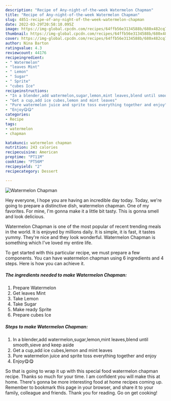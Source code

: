 ```yaml
---
description: "Recipe of Any-night-of-the-week Watermelon Chapman"
title: "Recipe of Any-night-of-the-week Watermelon Chapman"
slug: 4851-recipe-of-any-night-of-the-week-watermelon-chapman
date: 2022-03-29T20:58:10.095Z
image: https://img-global.cpcdn.com/recipes/64ffb56e3134588b/680x482cq70/watermelon-chapman-recipe-main-photo.jpg
thumbnail: https://img-global.cpcdn.com/recipes/64ffb56e3134588b/680x482cq70/watermelon-chapman-recipe-main-photo.jpg
cover: https://img-global.cpcdn.com/recipes/64ffb56e3134588b/680x482cq70/watermelon-chapman-recipe-main-photo.jpg
author: Nina Barton
ratingvalue: 4.3
reviewcount: 44176
recipeingredient:
- " Watermelon"
- "leaves Mint"
- " Lemon"
- " Sugar"
- " Sprite"
- "cubes Ice"
recipeinstructions:
- "In a blender,add watermelon,sugar,lemon,mint leaves,blend until smooth,sieve and keep aside"
- "Get a cup,add ice cubes,lemon and mint leaves"
- "Pure watermelon juice and sprite toss everything together and enjoy"
- "Enjoy😋😋"
categories:
- Recipe
tags:
- watermelon
- chapman

katakunci: watermelon chapman 
nutrition: 243 calories
recipecuisine: American
preptime: "PT11M"
cooktime: "PT56M"
recipeyield: "2"
recipecategory: Dessert

---
```



![Watermelon Chapman](https://img-global.cpcdn.com/recipes/64ffb56e3134588b/680x482cq70/watermelon-chapman-recipe-main-photo.jpg)

Hey everyone, I hope you are having an incredible day today. Today, we're going to prepare a distinctive dish, watermelon chapman. One of my favorites. For mine, I'm gonna make it a little bit tasty. This is gonna smell and look delicious.



Watermelon Chapman is one of the most popular of recent trending meals in the world. It is enjoyed by millions daily. It is simple, it is fast, it tastes yummy. They're nice and they look wonderful. Watermelon Chapman is something which I've loved my entire life.


To get started with this particular recipe, we must prepare a few components. You can have watermelon chapman using 6 ingredients and 4 steps. Here is how you can achieve it.

<!--inarticleads1-->

##### The ingredients needed to make Watermelon Chapman:

1. Prepare  Watermelon
1. Get leaves Mint
1. Take  Lemon
1. Take  Sugar
1. Make ready  Sprite
1. Prepare cubes Ice




<!--inarticleads2-->

##### Steps to make Watermelon Chapman:

1. In a blender,add watermelon,sugar,lemon,mint leaves,blend until smooth,sieve and keep aside
1. Get a cup,add ice cubes,lemon and mint leaves
1. Pure watermelon juice and sprite toss everything together and enjoy
1. Enjoy😋😋




So that is going to wrap it up with this special food watermelon chapman recipe. Thanks so much for your time. I am confident you will make this at home. There's gonna be more interesting food at home recipes coming up. Remember to bookmark this page in your browser, and share it to your family, colleague and friends. Thank you for reading. Go on get cooking!
